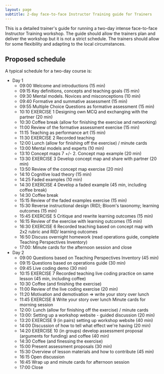 ```yaml
---
layout: page
subtitle: 2-day face-to-face Instructor Training guide for Trainers
---
```


This is a detailed trainer's guide for running a two-day intense face-to-face Instructor Training workshop. The guide should allow the trainers plan and deliver the workshop but it is not a strict schedule. The trainers should allow for some flexibility and adapting to the local circumstances.


## Proposed schedule

A typical schedule for a two-day course is:

*   Day 1
    *   09:00 Welcome and introductions (15 min)
    *   09:15 Key definitions, concepts and teaching goals (15 min)
    *   09:30 Mental models. Novices and misconceptions (10 min)
    *   09:40 Formative and summative assessment (15 min)
    *   09:55 Multiple Choice Questions as formative assessment (15 min)
    *   10:10 EXERCISE 1 Designing own MCQ and exchanging with the partner (20 min)
    *   10:30 Coffee break  (allow for finishing the exercise and networking)
    *   11:00 Review of the formative assessment exercise (15 min)
    *   11:15 Teaching as performance art (15 min)
    *   11:30 EXERCISE 2 Recorded teaching
    *   12:00 Lunch (allow for finishing off the exercise) / minute cards
    *   13:00 Mental models and experts (10 min)
    *   13:10 Concept maps 7 +/- 2. Concept map example (20 min)
    *   13:30 EXERCISE 3 Develop concept map and share with partner (20 min)
    *   13:50 Review of the concept map exercise (20 min)
    *   14:10 Cognitive load theory (15 min)
    *   14:25 Faded examples (10 min)
    *   14:30 EXERCISE 4 Develop a faded example (45 min, including coffee break)
    *   14:30 Coffee break
    *   15:15 Review of the faded examples exercise (15 min)
    *   15:30 Reverse instructional design (RID); Bloom's taxonomy; learning outcomes (15 min)
    *   15:45 EXERCISE 5 Critique and rewrite learning outcomes (15 min)
    *   16:15 Review of the exercise with learning outcomes (15 min)
    *   16:30 EXERCISE 6 Recorded teaching based on concept map with 2x2 rubric and RID/ learning outcomes
    *   16:50 Discuss overnight homework (read operations guide, complete Teaching Perspectives Inventory)
    *   17:00: Minute cards for the afternoon session and close
*   Day 2
    *   09:00 Questions based on  Teaching Perspectives Inventory (45 min)
    *   09:15 Questions based on operations guide (30 min)
    *   09:45 Live coding demo (30 min)
    *   10:15 EXERCISE 7 Recorded teaching live coding practice on same lesson (45 min, including coffee)
    *   10:30 Coffee (and finishing the exercise) 
    *   11:00 Review of the live coding exercise (20 min)
    *   11:20 Motivation and demotivation => write your story over lunch
    *   11:45 EXERCISE 8 Write your story over lunch Minute cards for morning session
    *   12:00: Lunch (allow for finishing off the exercise) / minute cards
    *   13:00: Setting up a workshop website - guided discussion (20 min)
    *   13:20 EXERCISE 9 (in pairs) setting up workshop website (40 min)
    *   14:00 Discussion of how to tell what effect we're having (20 min)
    *   14:20 EXERCISE 10 (in groups) develop assessment proposal (arguments for funding) and coffee (40 min)
    *   14:30 Coffee (and finessing the exercise) 
    *   15:00 Present assessment proposals (30 min)
    *   15:30 Overview of lesson materials and how to contribute (45 min)
    *   16:15 Open discussion
    *   16:45 Wrap up and minute cards for afternoon session
    *   17:00 Close

